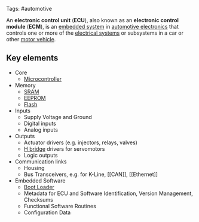 Tags:  #automotive 

An **electronic control unit** (**ECU**), also known as an **electronic control module** (**ECM**), is an [embedded system](https://en.wikipedia.org/wiki/Embedded_system "Embedded system") in [automotive electronics](https://en.wikipedia.org/wiki/Automotive_electronics "Automotive electronics") that controls one or more of the [electrical systems](https://en.wikipedia.org/wiki/Automotive_electronics#Types "Automotive electronics") or subsystems in a car or other [motor vehicle](https://en.wikipedia.org/wiki/Motor_vehicle "Motor vehicle").

## Key elements
-   Core
    -   [Microcontroller](https://en.wikipedia.org/wiki/Microcontroller "Microcontroller")
-   Memory
    -   [SRAM](https://en.wikipedia.org/wiki/Static_random-access_memory "Static random-access memory")
    -   [EEPROM](https://en.wikipedia.org/wiki/EEPROM "EEPROM")
    -   [Flash](https://en.wikipedia.org/wiki/Flash_memory "Flash memory")
-   Inputs
    -   Supply Voltage and Ground
    -   Digital inputs
    -   Analog inputs
-   Outputs
    -   Actuator drivers (e.g. injectors, relays, valves)
    -   [H bridge](https://en.wikipedia.org/wiki/H_bridge "H bridge") drivers for servomotors
    -   Logic outputs
-   Communication links
    -   Housing
    -   Bus Transceivers, e.g. for K-Line, [[CAN]], [[Ethernet]]
-   Embedded Software
    -   [Boot Loader](https://en.wikipedia.org/wiki/Boot_Loader "Boot Loader")
    -   Metadata for ECU and Software Identification, Version Management, Checksums
    -   Functional Software Routines
    -   Configuration Data